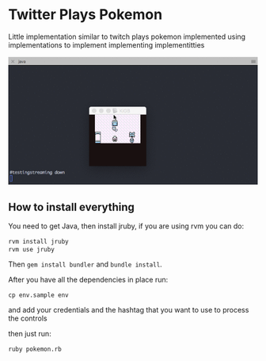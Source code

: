 # Twitter Plays Pokemon

Little implementation similar to twitch plays pokemon implemented using implementations to implement implementing implementitties

<p align="center">
  <img src="https://github.com/lucas-aragno/twitter-plays-pokemon/blob/master/docs/ezgif-1-14730d4a40.gif">
</p>

## How to install everything

You need to get Java, then install jruby, if you are using rvm you can do:

```
rvm install jruby
rvm use jruby
```

Then `gem install bundler` and `bundle install`.

After you have all the dependencies in place run:

```
cp env.sample env
```

and add your credentials and the hashtag that you want to use to process the controls


then just run:

```
ruby pokemon.rb
```
